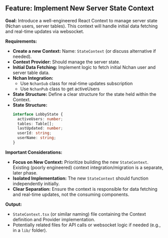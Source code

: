 ## Feature: Implement New Server State Context

**Goal:** Introduce a well-engineered React Context to manage server state (Nchan users, server tables). This context will handle initial data fetching and real-time updates via websocket.

**Requirements:**

*   **Create a new Context:**  Name: `StateContext` (or discuss alternative if needed).
*   **Context Provider:**  Should manage the server state.
*   **Initial Data Fetching:** Implement logic to fetch initial Nchan user and server table data.
*   **Nchan Integration:**
    *   Use `NchanSub` class for real-time updates subscription
    *   Use `NchanPub` class to get activeUsers
*   **State Structure:** Define a clear structure for the state held within the Context.
*   **State Structure:** 
    ```typescript
    interface LobbyState {
      activeUsers: number;
      tables: Table[];
      lastUpdated: number;
      userId: string;
      userName: string;
    }
    ```

**Important Considerations:**

*   **Focus on New Context:**  Prioritize building the new `StateContext`. Existing (poorly engineered) context integration/migration is a separate, later phase.
*   **Isolated Implementation:** The new `StateContext` should function independently initially.
*   **Clear Separation:** Ensure the context is responsible for data fetching and real-time updates, not the consuming components.

**Output:**

*   `StateContext.tsx` (or similar naming) file containing the Context definition and Provider implementation.
*   Potentially related files for API calls or websocket logic if needed (e.g., in a `lib/` folder).